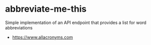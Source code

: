 # abbreviate-me-this
Simple implementation of an API endpoint that provides a list for word abbreviations

- https://www.allacronyms.com
